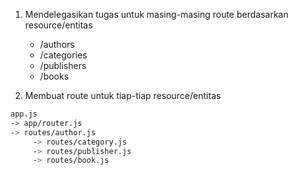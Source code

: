 1. Mendelegasikan tugas untuk masing-masing route berdasarkan resource/entitas

   - /authors
   - /categories
   - /publishers
   - /books

2. Membuat route untuk tiap-tiap resource/entitas

```bash
app.js
-> app/router.js
-> routes/author.js
	 -> routes/category.js
	 -> routes/publisher.js
	 -> routes/book.js
```
